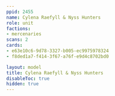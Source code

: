 ```yaml
---
ppid: 2455
name: Cylena Raefyll & Nyss Hunters
role: unit
factions:
- mercenaries
scans: 2
cards:
- e63e10c6-9d78-3327-b005-ec9975978324
- f8ded1a7-f414-3f67-a76f-e9d4c8702bd0

layout: model
title: Cylena Raefyll & Nyss Hunters
disableToc: true
hidden: true
---
```

